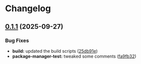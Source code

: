 # Changelog

## [0.1.1](https://github.com/jameswlane/test-turborepo/compare/@plugin/package-manager-test@v0.1.0...@plugin/package-manager-test@v0.1.1) (2025-09-27)


### Bug Fixes

* **build:** updated the build scripts ([25db91e](https://github.com/jameswlane/test-turborepo/commit/25db91eaa4a02642e78319a6c863c5db2f2cb7ab))
* **package-manager-test:** tweaked some comments ([fa9fb32](https://github.com/jameswlane/test-turborepo/commit/fa9fb32aa03b935a71671a26b7c0f400ebf24bca))
